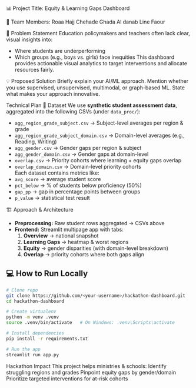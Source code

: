  📊 Project Title: Equity & Learning Gaps Dashboard

👥 Team Members:
Roaa Hajj Chehade
Ghada Al danab
Line Faour

📌 Problem Statement
Education policymakers and teachers often lack clear, visual insights into:
- Where students are underperforming
- Which groups (e.g., boys vs. girls) face inequities
This dashboard provides actionable visual analytics to target interventions and allocate resources fairly.

💡 Proposed Solution
Briefly explain your AI/ML approach.
Mention whether you use supervised, unsupervised, multimodal, or graph-based ML.
State what makes your approach innovative.

Technical Plan
📂 Dataset
We use **synthetic student assessment data**, aggregated into the following CSVs (under `data_proc/`):
- `agg_region_grade_subject.csv` → Subject-level averages per region & grade  
- `agg_region_grade_subject_domain.csv` → Domain-level averages (e.g., Reading, Writing)  
- `agg_gender.csv` → Gender gaps per region & subject  
- `agg_gender_domain.csv` → Gender gaps at domain-level  
- `overlap.csv` → Priority cohorts where learning + equity gaps overlap  
- `overlap_domain.csv` → Domain-level priority cohorts  
Each dataset contains metrics like:
- `avg_score` → average student score  
- `pct_below` → % of students below proficiency (50%)  
- `gap_pp` → gap in percentage points between groups  
- `p_value` → statistical test result  

🏗️ Approach & Architecture
- **Preprocessing:** Raw student rows aggregated → CSVs above  
- **Frontend:** Streamlit multipage app with tabs:
  1. **Overview** → national snapshot  
  2. **Learning Gaps** → heatmap & worst regions  
  3. **Equity** → gender disparities (with domain-level breakdown)  
  4. **Overlap** → priority cohorts where both gaps align  


## 💻 How to Run Locally
```bash
# Clone repo
git clone https://github.com/<your-username>/hackathon-dashboard.git
cd hackathon-dashboard

# Create virtualenv
python -m venv .venv
source .venv/bin/activate   # On Windows: .venv\Scripts\activate

# Install dependencies
pip install -r requirements.txt

# Run the app
streamlit run app.py
```

Hackathon Impact
This project helps ministries & schools:
Identify struggling regions and grades
Pinpoint equity gaps by gender/domain
Prioritize targeted interventions for at-risk cohorts
